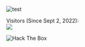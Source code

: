 ![test](https://github-readme-stats.vercel.app/api?username=aherd2985&show_icons=true&hide_border=false&theme=tokyonight&count_private=true&include_all_commits=true)

<p align="left"> 
  Visitors (Since Sept 2, 2022):<br>
  <img src="https://profile-counter.glitch.me/aherd2985/count.svg" />
</p>

<p align="left"> 
  <img src="https://tryhackme-badges.s3.amazonaws.com/technoHerder.png" alt="Hack The Box" />
</p>
